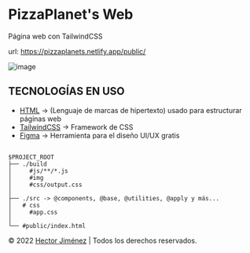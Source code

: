 # PizzaPlanet's Web

Página web con TailwindCSS

url: https://pizzaplanets.netlify.app/public/

![image](https://user-images.githubusercontent.com/103299718/213879952-7d9f8114-6cda-4a60-861d-531df62dd1d2.png)

## TECNOLOGÍAS EN USO

- [HTML](https://developer.mozilla.org/es/docs/Web/HTML) -> (Lenguaje de marcas de hipertexto) usado para estructurar páginas web
- [TailwindCSS](https://tailwindcss.com/) -> Framework de CSS
- [Figma](https://www.figma.com/) -> Herramienta para el diseño UI/UX gratis

##

```
$PROJECT_ROOT
├── ./build
│     #js/**/*.js
│     #img
│     #css/output.css
│     
├── ./src -> @components, @base, @utilities, @apply y más...
│   # css
│     #app.css
│     
└── #public/index.html
```

© 2022 [Hector Jiménez](instagram.com/hectorjg12/) | Todos los derechos reservados.

